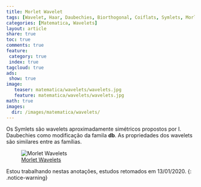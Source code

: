 ```yaml
---
title: Morlet Wavelet
tags: [Wavelet, Haar, Daubechies, Biorthogonal, Coiflats, Symlets, Morlet, Mexican Hat, Meyer, DSP, Signal, Signal Processing]
categories: [Matematica, Wavelets]
layout: article
share: true
toc: true
comments: true
feature:
 category: true
 index: true
tagcloud: true
ads: 
 show: true
image:
   teaser: matematica/wavelets/wavelets.jpg
   feature: matematica/wavelets/wavelets.jpg
math: true
images:
  dir: /images/matematica/wavelets/
---
```


Os Symlets são wavelets aproximadamente simétricos propostos por I. Daubechies como modificação da famila **db**. As propriedades dos wavelets são similares entre as famílias. 

<!--more-->

<figure class="image">
  <img src="{{site.url}}/{{page.images.dir}}/ch01_intro3-morlet.gif" alt="Morlet Wavelets" >
  <figcaption><a href="{{site.url}}/{%post_url 2020-01-14-morlet-wavelets %}">Morlet Wavelets</a></figcaption>
</figure>

Estou trabalhando nestas anotações, estudos retomados em 13/01/2020.
{: .notice-warning}
